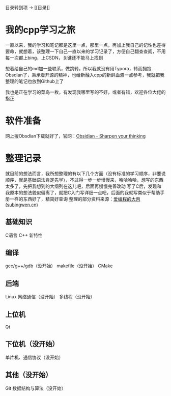 目录转到项 -> [[目录]]

# 我的cpp学习之旅

一直以来，我的学习和笔记都是这里一点，那里一点，再加上我自己的记性也差得要命，就想着，该整理一下自己一直以来的学习记录了，方便自己翻查查阅，不用每一次都上bing，上CSDN，关键还不能马上找到

想着给自己的md加一些联系，做跳转，所以我就没有用Typora，转而拥抱Obsdian了，秉承着开源的精神，也给新融入cpp的新鲜血液一点参考，我就把我整理的笔记也放到Github上了

我也是正在学习的菜鸟一枚，有发现我哪里写的不好，或者有错，欢迎各位大佬的指正

# 软件准备

网上搜Obsdian下载就好了，官网：[Obsidian - Sharpen your thinking](https://obsidian.md/)

# 整理记录

就目前的想法而言，我所想整理的有以下几个方面（没有标准的学习顺序，非要说顺序，就是基础语法肯定先学），不过得一步一步慢慢来，哈哈哈哈，想写的东西太多了，先把我想到的大纲列在这儿吧，后面再慢慢完善改动
写了C后，发现和我原本的想法貌似偏离了，就把C入门写详细一点吧，后面的我就写类似于帮助手册一样的东西好了，精简好查询
整理的部分资料来源：[爱编程的大丙 (subingwen.cn)](https://subingwen.cn/)

## 基础知识

C语言
C++
新特性

## 编译

gcc/g++/gdb（没开始）
makefile（没开始）
CMake

## 后端

Linux
网络通信（没开始）
多线程（没开始）

## 上位机

Qt

## 下位机（没开始）

单片机、通信协议（没开始）

## 其他（没开始）

Git
数据结构与算法（没开始）
